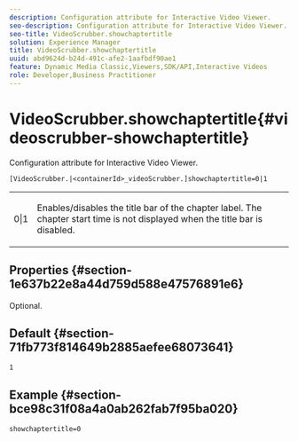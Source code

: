 ```yaml
---
description: Configuration attribute for Interactive Video Viewer.
seo-description: Configuration attribute for Interactive Video Viewer.
seo-title: VideoScrubber.showchaptertitle
solution: Experience Manager
title: VideoScrubber.showchaptertitle
uuid: abd9624d-b24d-491c-afe2-1aafbdf90ae1
feature: Dynamic Media Classic,Viewers,SDK/API,Interactive Videos
role: Developer,Business Practitioner
---
```


# VideoScrubber.showchaptertitle{#videoscrubber-showchaptertitle}

Configuration attribute for Interactive Video Viewer.

 `[VideoScrubber.|<containerId>_videoScrubber.]showchaptertitle=0|1`

<table id="table_441553CD34C94A58A9D7CBF772DEDDB6"> 
 <tbody> 
  <tr> 
   <td colname="col1"> <p> <span class="codeph"> 0|1</span> </p> </td> 
   <td colname="col2"> <p> Enables/disables the title bar of the chapter label. The chapter start time is not displayed when the title bar is disabled. </p> </td> 
  </tr> 
 </tbody> 
</table>

## Properties {#section-1e637b22e8a44d759d588e47576891e6}

Optional.

## Default {#section-71fb773f814649b2885aefee68073641}

`1`

## Example {#section-bce98c31f08a4a0ab262fab7f95ba020}

```
showchaptertitle=0
```

